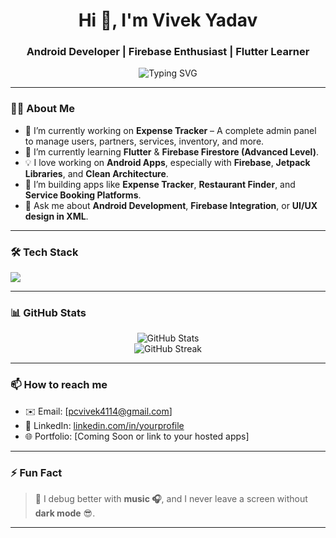 <h1 align="center">Hi 👋, I'm Vivek Yadav</h1>
<h3 align="center">Android Developer | Firebase Enthusiast | Flutter Learner</h3>

<p align="center">
  <img src="https://readme-typing-svg.herokuapp.com?font=Fira+Code&weight=500&size=24&pause=1000&center=true&vCenter=true&width=435&lines=Android+Developer;Flutter+Learner;Loves+Building+Cool+Apps+%F0%9F%9A%80" alt="Typing SVG" />
</p>

---

### 👨‍💻 About Me

- 🔭 I’m currently working on **Expense Tracker** – A complete admin panel to manage users, partners, services, inventory, and more.
- 🌱 I’m currently learning **Flutter** & **Firebase Firestore (Advanced Level)**.
- 💡 I love working on **Android Apps**, especially with **Firebase**, **Jetpack Libraries**, and **Clean Architecture**.
- 📱 I’m building apps like **Expense Tracker**, **Restaurant Finder**, and **Service Booking Platforms**.
- 💬 Ask me about **Android Development**, **Firebase Integration**, or **UI/UX design in XML**.

---

### 🛠️ Tech Stack

<p align="left">
  <img src="https://skillicons.dev/icons?i=java,androidstudio,flutter,dart,firebase,git,github,vscode,figma" />
</p>

---

### 📊 GitHub Stats

<p align="center">
  <img src="https://github-readme-stats.vercel.app/api?username=vivekyadav1414&show_icons=true&theme=tokyonight" alt="GitHub Stats" />
  <br />
  <img src="https://github-readme-streak-stats.herokuapp.com/?user=vivekyadav1414&theme=tokyonight" alt="GitHub Streak" />
</p>

---

### 📫 How to reach me

- ✉️ Email: [pcvivek4114@gmail.com]
- 💼 LinkedIn: [linkedin.com/in/yourprofile](https://linkedin.com/in/yourprofile)
- 🌐 Portfolio: [Coming Soon or link to your hosted apps]

---

### ⚡ Fun Fact

> 💭 I debug better with **music 🎧**, and I never leave a screen without **dark mode** 😎.

---

<!--
✨ This profile README is made with ❤️ by ChatGPT for vivekyadav1414.
-->
